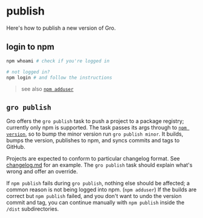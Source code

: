 # publish

Here's how to publish a new version of Gro.

## login to npm

```bash
npm whoami # check if you're logged in

# not logged in?
npm login # and follow the instructions
```

> see also [`npm adduser`](https://docs.npmjs.com/cli/v6/commands/npm-adduser)

## `gro publish`

Gro offers the `gro publish` task to push a project to a package registry;
currently only npm is supported.
The task passes its args through to
[`npm version`](https://docs.npmjs.com/cli/v6/commands/npm-version),
so to bump the minor version run `gro publish minor`.
It builds, bumps the version, publishes to npm, and syncs commits and tags to GitHub.

Projects are expected to conform to particular changelog format.
See [changelog.md](/changelog.md) for an example.
The `gro publish` task should explain what's wrong and offer an override.

If `npm publish` fails during `gro publish`, nothing else should be affected;
a common reason is not being logged into npm. (`npm adduser`)
If the builds are correct but `npm publish` failed,
and you don't want to undo the version commit and tag,
you can continue manually with `npm publish` inside
the `/dist` subdirectories.
